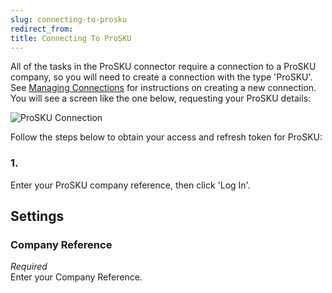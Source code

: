 ```yaml
---
slug: connecting-to-prosku
redirect_from:
title: Connecting To ProSKU
---
```

All of the tasks in the ProSKU connector require a connection to a ProSKU company, so you will need to create a connection with the type 'ProSKU'. See [Managing Connections](managing-connections) for instructions on creating a new connection. You will see a screen like the one below, requesting your ProSKU details:

![ProSKU Connection](http://www.zynk.com/images/v2/sage_one_connection.png)

Follow the steps below to obtain your access and refresh token for ProSKU:

### 1.
Enter your ProSKU company reference, then click 'Log In'. 

## Settings
### Company Reference
_Required_  
Enter your Company Reference.